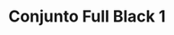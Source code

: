 ---
title: Conjunto Full Black 1
date: 
draft: false

# descripcion
description : Confeccionados en cristal y plata 925.

materials: Plata 925

color: 

dimensions: Largo aros3cm. Largo dije 4cm.

code: 06-18-1024

type: "Conjuntos"

categories: []

price: $4.620,00

price_eftvo: $3.930,00

# Images
# first image will be shown in the product page
images:
  # - image: "images/path_to_image"
  # La ubicacion de las imagenes es imagenes/Conjuntos/Conjuntos.Aros y Dije/06-18-1024-conjunto-full-black-1
  - image: "./images/conjuntos/aros_y_dije/06-18-1024-conjunto-full-black-1_a.jpg"
  - image: "./images/conjuntos/aros_y_dije/06-18-1024-conjunto-full-black-1_b.jpg"
---